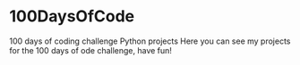 # 100DaysOfCode
100 days of coding challenge Python  projects 
Here you can see my projects for the 100 days of ode challenge, have fun!
